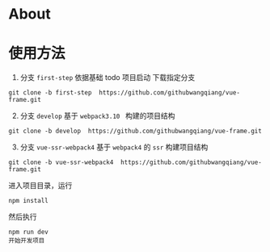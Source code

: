 # About

# 使用方法

1. 分支 `first-step` 依据基础 todo 项目启动 下载指定分支
```
git clone -b first-step  https://github.com/githubwangqiang/vue-frame.git
```
2. 分支 `develop` 基于 `webpack3.10 ` 构建的项目结构
```
git clone -b develop  https://github.com/githubwangqiang/vue-frame.git
```
3. 分支 `vue-ssr-webpack4` 基于 `webpack4` 的 `ssr` 构建项目结构
```
git clone -b vue-ssr-webpack4  https://github.com/githubwangqiang/vue-frame.git
```

进入项目目录，运行
```
npm install
```
然后执行
```
npm run dev
开始开发项目